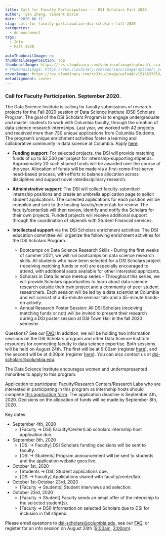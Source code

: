 ```yaml
---
title: Call for Faculty Participation --- DSI Scholars Fall 2020
author: Tian Zheng, Vincent Dorie
date: '2020-08-11'
slug: call-for-faculty-participation-dsi-scholars-fall-2020
categories:
  - Announcement
tags:
  - Info
  - Fall 2020
  
autoThumbnailImage: no
thumbnailImagePosition: top
thumbnailImage: https://res.cloudinary.com/vdoriecu/image/upload/c_scale,w_758/v1597190981/opencall_faculty_fall_2020_unqfrv.png
# thumbnailImage: https://res.cloudinary.com/vdoriecu/image/upload/c_scale,w_758/v1597190981/opencall_faculty_fall_2020_unqfrv.png
coverImage: https://res.cloudinary.com/tz33cu/image/upload/v1516637953/DSI-scholars/wordcloud2_ezxayp.png
metaAlignment: center
---
```


### Call for Faculty Participation. September 2020.

The Data Science Institute is calling for faculty submissions of research projects for the Fall 2020 session of Data Science Institute (DSI) Scholars Program. The goal of the DSI Scholars Program is to engage undergraduate and master students to work with Columbia faculty, through the creation of data science research internships. Last year, we worked with 42 projects and received more than 730 unique applications from Columbia Students. The program’s unique enrichment activities foster a learning and collaborative community in data science at Columbia. Apply [here](https://docs.google.com/forms/d/e/1FAIpQLSfqjr-kQUTyYnVOZRMqK_i8E4oAvJLFnYsHLBHkNXfvKPYuAw/viewform?usp=sf_link).

<!--more-->

+ **Funding support**: For selected projects, the DSI will provide matching funds of up to $2,500 per project for internship-supporting stipends. Approximately 20 such stipend funds will be awarded over the course of the year. Allocation of funds will be made via a first-come-first-serve need-based process, with efforts to balance allocation across disciplines and support novel interdisciplinary research.

+ **Administrative support**: The DSI will collect faculty-submitted internship positions and create an umbrella application page to solicit student applications. The collected applications for each position will be compiled and sent to the hosting faculty/center/lab for review. The faculty/center/lab will then review, identify and notify the Scholars for their own projects. Funded projects will receive additional support through the coordination of stipends with Student Financial services. 

+ **Intellectual support** via the DSI Scholars enrichment activities: The DSI education committee will organize the following enrichment activities for the DSI Scholars Program.

    + Bootcamps on Data Science Research Skills - During the first weeks of summer 2021, we will run bootcamps on data science research skills. All students who have been selected for a DSI Scholars project (receiving matching funds or not) are especially encouraged to attend, with additional seats available for other interested applicants.
    + Scholars in Data Science meetup series - Throughout this series, we will provide Scholars opportunities to learn about data science research outside their own project and a community of peer student researchers. Each session will be led by a data scientist at Columbia and will consist of a 45-minute seminar talk and a 45-minute hands-on activity.
    + Annual Research Poster Session: All DSI Scholars (receiving matching funds or not) will be invited to present their research during a DSI poster session at DSI Town Hall in the fall 2020 semester.

Questions? See our [FAQ](https://cu-dsi-scholars.github.io/DSI-scholars/page/pi_faq_fall_2020/)! In addition, we will be holding two information sessions on the DSI Scholars program and other Data Science Institute resources for connecting faculty to data science expertise. Both sessions will be held on August 24th. The first will be at 9:00am (register [here](https://columbiauniversity.zoom.us/meeting/register/tJcpf--orDssGtRpENU9XU_PlN1GNh32r2jL)), and the second will be at 4:00pm (register [here](https://columbiauniversity.zoom.us/meeting/register/tJMqduyopzkrE90Z9Z10SQuPFMeAqmR0dXkH)). You can also contact us at [dsi-scholars@columbia.edu](mailto:dsi-scholars@columbia.edu).

The Data Science Institute encourages women and underrepresented minorities to apply to this program.

Application to participate: Faculty/Research Centers/Research Labs who are interested in participating in this program as internship hosts should complete [this application form](https://docs.google.com/forms/d/e/1FAIpQLSfqjr-kQUTyYnVOZRMqK_i8E4oAvJLFnYsHLBHkNXfvKPYuAw/viewform?usp=sf_link). The application deadline is September 4th, 2020. Decisions on the allocation of funds will be made by September 8th, 2020.

Key dates:

+ September 4th, 2020
    + [Faculty -> DSI] Faculty/Center/Lab scholars internship host application due.
+ September 8th, 2020
    + [DSI -> Faculty] DSI Scholars funding decisions will be sent to faculty.
    + [DSI -> Students] Program announcement will be sent to students and the application website goes live.
+ October 1st, 2020
    + [Students -> DSI] Student applications due.
    + [DSI -> Faculty] Applications shared with faculty/center/lab.
+ October 1st-October 23rd, 2020
    + [Faculty -> Students] Student interviews and selection.
+ October 23rd, 2020
    + [Faculty -> Student] Faculty sends an email offer of the internship to the selected student(s).
    + [Faculty -> DSI] Information on selected Scholars due to DSI for inclusion in fall stipend.

Please email questions to [dsi-scholars@columbia.edu](mailto:dsi-scholars@columbia.edu), see our [FAQ](https://cu-dsi-scholars.github.io/DSI-scholars/page/pi_faq_fall_2020/), or register for an info session on August 24th ([9:00am](https://columbiauniversity.zoom.us/meeting/register/tJcpf--orDssGtRpENU9XU_PlN1GNh32r2jL), [3:00pm](https://columbiauniversity.zoom.us/meeting/register/tJMqduyopzkrE90Z9Z10SQuPFMeAqmR0dXkH)).

